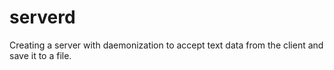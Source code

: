 # serverd
Сreating a server with daemonization to accept text data from the client and save it to a file.

